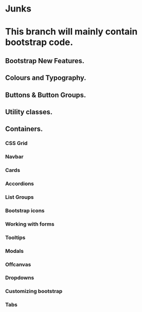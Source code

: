 # Junks
# This branch will mainly contain bootstrap code. 

## Bootstrap New Features. 
## Colours and Typography.
## Buttons & Button Groups.
## Utility classes.
## Containers.
### CSS Grid 
### Navbar
### Cards
### Accordions
### List Groups
### Bootstrap icons
### Working with forms
### Tooltips 
### Modals
### Offcanvas
### Dropdowns
### Customizing bootstrap
### Tabs


